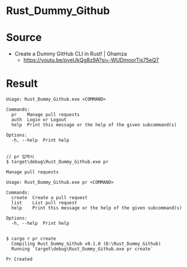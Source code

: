 # Rust_Dummy_Github



# Source
- Create a Dummy GitHub CLI in Rust! | Ghamza
  - https://youtu.be/pyeUkQg8z9A?si=-WUDmoorTjs75eQ7

# Result


```
Usage: Rust_Dummy_Github.exe <COMMAND>

Commands:
  pr    Manage pull requests
  auth  Login or Logout
  help  Print this message or the help of the given subcommand(s)

Options:
  -h, --help  Print help


// pr 입력시
$ target\debug\Rust_Dummy_Github.exe pr

Manage pull requests

Usage: Rust_Dummy_Github.exe pr <COMMAND>

Commands:
  create  Create a pull request
  list    List pull request
  help    Print this message or the help of the given subcommand(s)

Options:
  -h, --help  Print help 


$ cargo r pr create
  Compiling Rust_Dummy_Github v0.1.0 (D:\Rust_Dummy_Github)
  Running `target\debug\Rust_Dummy_Github.exe pr create`
      
Pr Created 

```
